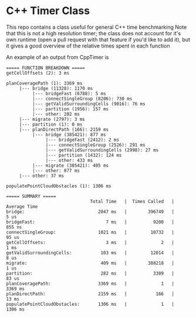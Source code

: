 # C++ Timer Class
This repo contains a class useful for general C++ time benchmarking
Note that this is not a high resolution timer; the class does not account
for it's own runtime (open a pull request with that feature if you'd 
like to add it), but it gives a good overview of the relative times spent
in each function

An example of an output from CppTimer is

~~~
===== FUNCTION BREAKDOWN =====
getCellOffsets (2): 3 ms

planCoveragePath (1): 3369 ms
     |--- bridge (11328): 1170 ms
          |--- bridgeFast (6788): 5 ms
          |--- connectSingleGroup (8206): 730 ms
          |--- getValidSurroundingCells (9016): 76 ms
          |--- partition (1956): 157 ms
          |--- other: 202 ms
     |--- migrate (2797): 3 ms
     |--- partition (1): 0 ms
     |--- planDirectPath (166): 2159 ms
          |--- bridge (385421): 877 ms
               |--- bridgeFast (2412): 2 ms
               |--- connectSingleGroup (2526): 291 ms
               |--- getValidSurroundingCells (2998): 27 ms
               |--- partition (1432): 124 ms
               |--- other: 433 ms
          |--- migrate (385421): 405 ms
          |--- other: 877 ms
     |--- other: 37 ms

populatePointCloudObstacles (1): 1306 ms

===== SUMMARY =====
                                Total Time   |  Times Called   |   Average Time
bridge:                            2047 ms   |        396749   |          5 us
bridgeFast:                           7 ms   |          9200   |        855 ns
connectSingleGroup:                1021 ms   |         10732   |         95 us
getCellOffsets:                       3 ms   |             2   |          1 ms
getValidSurroundingCells:           103 ms   |         12014   |          8 us
migrate:                            409 ms   |        388218   |          1 us
partition:                          282 ms   |          3389   |         83 us
planCoveragePath:                  3369 ms   |             1   |       3369 ms
planDirectPath:                    2159 ms   |           166   |         13 ms
populatePointCloudObstacles:       1306 ms   |             1   |       1306 ms
~~~
